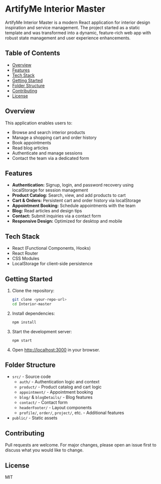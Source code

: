 # ArtifyMe Interior Master

ArtifyMe Interior Master is a modern React application for interior design inspiration and service management. The project started as a static template and was transformed into a dynamic, feature-rich web app with robust state management and user experience enhancements.

## Table of Contents
- [Overview](#overview)
- [Features](#features)
- [Tech Stack](#tech-stack)
- [Getting Started](#getting-started)
- [Folder Structure](#folder-structure)
- [Contributing](#contributing)
- [License](#license)

## Overview
This application enables users to:
- Browse and search interior products
- Manage a shopping cart and order history
- Book appointments
- Read blog articles
- Authenticate and manage sessions
- Contact the team via a dedicated form

## Features
- **Authentication:** Signup, login, and password recovery using localStorage for session management
- **Product Catalog:** Search, view, and add products to cart
- **Cart & Orders:** Persistent cart and order history via localStorage
- **Appointment Booking:** Schedule appointments with the team
- **Blog:** Read articles and design tips
- **Contact:** Submit inquiries via a contact form
- **Responsive Design:** Optimized for desktop and mobile

## Tech Stack
- React (Functional Components, Hooks)
- React Router
- CSS Modules
- LocalStorage for client-side persistence

## Getting Started
1. Clone the repository:
   ```bash
   git clone <your-repo-url>
   cd Interior-master
   ```
2. Install dependencies:
   ```bash
   npm install
   ```
3. Start the development server:
   ```bash
   npm start
   ```
4. Open [http://localhost:3000](http://localhost:3000) in your browser.

## Folder Structure
- `src/` - Source code
  - `auth/` - Authentication logic and context
  - `product/` - Product catalog and cart logic
  - `appointment/` - Appointment booking
  - `blog/` & `blogDetails/` - Blog features
  - `contact/` - Contact form
  - `headerFooter/` - Layout components
  - `profile/`, `order/`, `project/`, etc. - Additional features
- `public/` - Static assets

## Contributing
Pull requests are welcome. For major changes, please open an issue first to discuss what you would like to change.

## License
MIT
